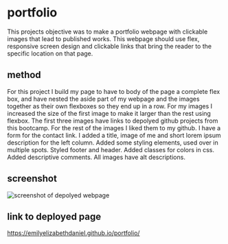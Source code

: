 # portfolio
This projects objective was to make a portfolio webpage with clickable images that lead to published works. This webpage should use flex, responsive screen design and clickable links that bring the reader to the specific location on that page. 

## method
For this project I build my page to have to body of the page a complete flex box, and have nested the aside part of my webpage and the images together as their own flexboxes so they end up in a row. For my images I increased the size of the first image to make it larger than the rest using flexbox. The first three images have links to depolyed github projects from this bootcamp. For the rest of the images I liked them to my github. I have a form for the contact link. I added a title, image of me and short lorem ipsum description for the left column. Added some styling elements, used over in multiple spots. Styled footer and header. Added classes for colors in css. Added descriptive comments. All images have alt descriptions. 


## screenshot 
![screenshot of depolyed webpage](./assets/images/screenshot.png) 



## link to deployed page 

https://emilyelizabethdaniel.github.io/portfolio/

